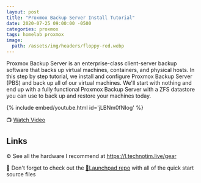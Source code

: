 ```yaml
---
layout: post
title: "Proxmox Backup Server Install Tutorial"
date: 2020-07-25 09:00:00 -0500
categories: proxmox
tags: homelab proxmox
image:
  path: /assets/img/headers/floppy-red.webp
---
```


Proxmox Backup Server is an enterprise-class client-server backup software that backs up virtual machines, containers, and physical hosts.  In this step by step tutorial, we install and configure Proxmox Backup Server (PBS) and back up all of our virtual machines. We'll start with nothing and end up with a fully functional Proxmox Backup Server with a ZFS datastore you can use to back up and restore your machines today.  

{% include embed/youtube.html id='jLBNm0fNIog' %}

📺 [Watch Video](https://www.youtube.com/watch?v=jLBNm0fNIog)

## Links

⚙️ See all the hardware I recommend at <https://l.technotim.live/gear>

🚀 Don't forget to check out the [🚀Launchpad repo](https://l.technotim.live/quick-start) with all of the quick start source files
